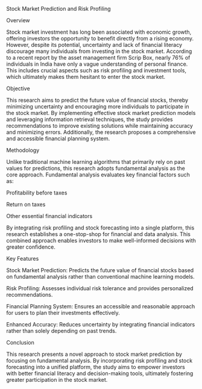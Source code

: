Stock Market Prediction and Risk Profiling

Overview

Stock market investment has long been associated with economic growth, offering investors the opportunity to benefit directly from a rising economy. However, despite its potential, uncertainty and lack of financial literacy discourage many individuals from investing in the stock market. According to a recent report by the asset management firm Scrip Box, nearly 76% of individuals in India have only a vague understanding of personal finance. This includes crucial aspects such as risk profiling and investment tools, which ultimately makes them hesitant to enter the stock market.

Objective

This research aims to predict the future value of financial stocks, thereby minimizing uncertainty and encouraging more individuals to participate in the stock market. By implementing effective stock market prediction models and leveraging information retrieval techniques, the study provides recommendations to improve existing solutions while maintaining accuracy and minimizing errors. Additionally, the research proposes a comprehensive and accessible financial planning system.

Methodology

Unlike traditional machine learning algorithms that primarily rely on past values for predictions, this research adopts fundamental analysis as the core approach. Fundamental analysis evaluates key financial factors such as:

Profitability before taxes

Return on taxes

Other essential financial indicators

By integrating risk profiling and stock forecasting into a single platform, this research establishes a one-stop-shop for financial and data analysis. This combined approach enables investors to make well-informed decisions with greater confidence.

Key Features

Stock Market Prediction: Predicts the future value of financial stocks based on fundamental analysis rather than conventional machine learning models.

Risk Profiling: Assesses individual risk tolerance and provides personalized recommendations.

Financial Planning System: Ensures an accessible and reasonable approach for users to plan their investments effectively.

Enhanced Accuracy: Reduces uncertainty by integrating financial indicators rather than solely depending on past trends.

Conclusion

This research presents a novel approach to stock market prediction by focusing on fundamental analysis. By incorporating risk profiling and stock forecasting into a unified platform, the study aims to empower investors with better financial literacy and decision-making tools, ultimately fostering greater participation in the stock market.
